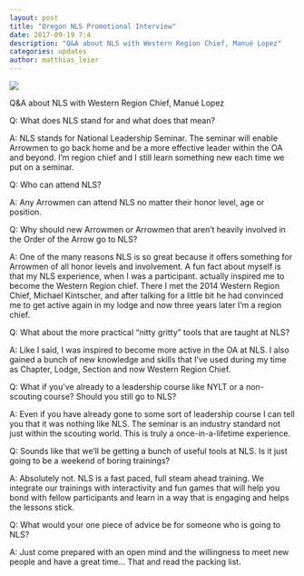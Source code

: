 ```yaml
---
layout: post
title: "Oregon NLS Promotional Interview"
date: 2017-09-19 7:4
description: "Q&A about NLS with Western Region Chief, Manué Lopez"
categories: updates
author: matthias_leier
---
```


<img src="{{ site.baseurl }}images/posts/2017NLS/nls-desktop-01.jpg" class="img-thumbnail img-responsive center-block">

Q&A about NLS with Western Region Chief, Manué Lopez

<!--more-->

Q: What does NLS stand for and what does that mean?

A: NLS stands for National Leadership Seminar. The seminar will enable Arrowmen to go back home and be a more effective leader within the OA and beyond. I’m region chief and I still learn something new each time we put on a seminar.

Q: Who can attend NLS?

A: Any Arrowmen can attend NLS no matter their honor level, age or position.

Q: Why should new Arrowmen or Arrowmen that aren’t heavily involved in the Order of the Arrow go to NLS?

A: One of the many reasons NLS is so great because it offers something for Arrowmen of all honor levels and involvement. A fun fact about myself is that my NLS experience, when I was a participant. actually inspired me to become the Western Region chief. There I met the 2014 Western Region Chief, Michael Kintscher, and after talking for a little bit he had convinced me to get active again in my lodge and now three years later I’m a region chief.

Q: What about the more practical “nitty gritty” tools that are taught at NLS?

A: Like I said, I was inspired to become more active in the OA at NLS. I also gained a bunch of new knowledge and skills that I’ve used during my time as Chapter, Lodge, Section and now Western Region Chief.

Q: What if you’ve already to a leadership course like NYLT or a non-scouting course? Should you still go to NLS?

A: Even if you have already gone to some sort of leadership course I can tell you that it was nothing like NLS. The seminar is an industry standard not just within the scouting world. This is truly a once-in-a-lifetime experience.

Q: Sounds like that we’ll be getting a bunch of useful tools at NLS. Is it just going to be a weekend of boring trainings?

A: Absolutely not. NLS is a fast paced, full steam ahead training. We integrate our trainings with interactivity and fun games that will help you bond with fellow participants and learn in a way that is engaging and helps the lessons stick.

Q: What would your one piece of advice be for someone who is going to NLS?

A: Just come prepared with an open mind and the willingness to meet new people and have a great time… That and read the packing list.
